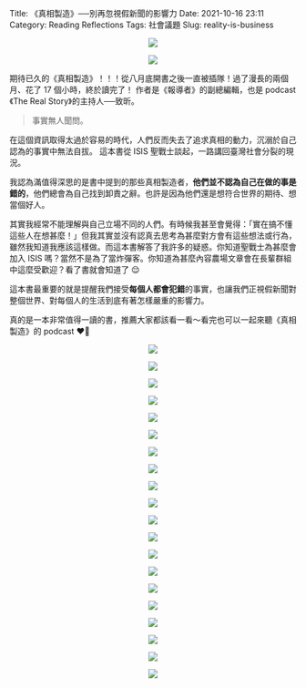 Title: 《真相製造》──別再忽視假新聞的影響力
Date: 2021-10-16 23:11
Category: Reading Reflections
Tags: 社會議題
Slug: reality-is-business

<center>

![](/images/novel/Reality-is-Business/cover-ereader.heic)

![](/images/novel/Reality-is-Business/cover.jpg)

</center>

期待已久的《真相製造》！！！從八月底開書之後一直被插隊！過了漫長的兩個月、花了 17 個小時，終於讀完了！
作者是《報導者》的副總編輯，也是 podcast《The Real Story》的主持人──致昕。

> 事實無人聞問。

在這個資訊取得太過於容易的時代，人們反而失去了追求真相的動力，沉溺於自己認為的事實中無法自拔。
這本書從 ISIS 聖戰士談起，一路講回臺灣社會分裂的現況。

我認為滿值得深思的是書中提到的那些真相製造者，**他們並不認為自己在做的事是錯的**，他們總會為自己找到卸責之辭。也許是因為他們還是想符合世界的期待、想當個好人。

其實我經常不能理解與自己立場不同的人們。有時候我甚至會覺得：「實在搞不懂這些人在想甚麼！」但我其實並沒有認真去思考為甚麼對方會有這些想法或行為，雖然我知道我應該這樣做。而這本書解答了我許多的疑惑。你知道聖戰士為甚麼會加入 ISIS 嗎？當然不是為了當炸彈客。你知道為甚麼內容農場文章會在長輩群組中這麼受歡迎？看了書就會知道了 :relieved:

這本書最重要的就是提醒我們接受**每個人都會犯錯**的事實，也讓我們正視假新聞對整個世界、對每個人的生活到底有著怎樣嚴重的影響力。

真的是一本非常值得一讀的書，推薦大家都該看一看～看完也可以一起來聽《真相製造》的 podcast :heart_on_fire:

<center>

![](/images/novel/Reality-is-Business/excerpt_01.jpg)

![](/images/novel/Reality-is-Business/excerpt_02.jpg)

![](/images/novel/Reality-is-Business/excerpt_03.jpg)

![](/images/novel/Reality-is-Business/excerpt_04.jpg)

![](/images/novel/Reality-is-Business/excerpt_05.jpg)

![](/images/novel/Reality-is-Business/excerpt_06.jpg)

![](/images/novel/Reality-is-Business/excerpt_07.jpg)

![](/images/novel/Reality-is-Business/excerpt_08.jpg)

![](/images/novel/Reality-is-Business/excerpt_09.jpg)

![](/images/novel/Reality-is-Business/excerpt_10.jpg)

![](/images/novel/Reality-is-Business/excerpt_11.jpg)

![](/images/novel/Reality-is-Business/excerpt_12.jpg)

![](/images/novel/Reality-is-Business/excerpt_13.jpg)

![](/images/novel/Reality-is-Business/excerpt_14.jpg)

![](/images/novel/Reality-is-Business/excerpt_15.jpg)

![](/images/novel/Reality-is-Business/excerpt_16.jpg)

![](/images/novel/Reality-is-Business/excerpt_17.jpg)

![](/images/novel/Reality-is-Business/excerpt_18.jpg)

![](/images/novel/Reality-is-Business/excerpt_19.jpg)

![](/images/novel/Reality-is-Business/excerpt_20.jpg)

</center>